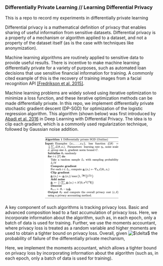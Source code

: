 ### Differentially Private Learning // Learning Differential Privacy
This is a repo to record my experiments in differentially private learning

Differential privacy is a mathematical definition of privacy that enables sharing of useful information from sensitive datasets. Differential privacy is a property of a mechanism or algorithm applied to a dataset, and not a property of the dataset itself (as is the case with techniques like anonymization).

Machine learning algorithms are routinely applied to sensitive data to provide useful results. There is incentive to make machine learning differentially private for a variety of purposes, such as automated loan decisions that use sensitive financial information for training. A commonly cited example of this is the recovery of training images from a facial recognition API [[Fredrikson et al. 2015]](https://www.cs.cmu.edu/~mfredrik/papers/fjr2015ccs.pdf).

Machine learning problems are widely solved using iterative optimization to minimize a loss function, and these iterative optimization methods can be made differentially private. In this repo, we implement differentially private stochastic gradient descent (DP-SGD) for optimization of the logistic regression algorithm. This algorithm (shown below) was first introduced by [Abadi et al. 2016](https://arxiv.org/pdf/1607.00133.pdf) in Deep Learning with Differential Privacy. The idea is to clip each gradient, which is a commonly used regularization technique, followed by Gaussian noise addition.

<div style="text-align:center"><img src="images/abadi_dpsgd.png" alt="DP-SGD" width="250"/></div>

A key component of such algorithms is tracking privacy loss. Basic and advanced composition lead to a fast accumulation of privacy loss. Here, we incorporate information about the algorithm, such as, in each epoch, only a batch of data is used for training. Further, we use the moments accountant, where privacy loss is treated as a random variable and higher moments are used to obtain a tighter bound on privacy loss. Overall, given <img src="https://latex.codecogs.com/gif.latex?$\delta$" title="$\delta$" /> the probability of failure of the differentially private mechanism, 

Here, we implement the moments accountant, which allows a tighter bound on privacy loss by incorporating information about the algorithm (such as, in each epoch, only a batch of data is used for training).
